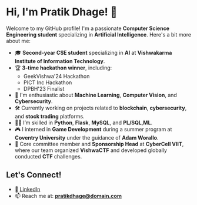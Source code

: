 # Hi, I'm Pratik Dhage! 👋

Welcome to my GitHub profile! I'm a passionate **Computer Science Engineering student** specializing in **Artificial Intelligence**. Here's a bit more about me:

- 🎓 **Second-year CSE student** specializing in **AI** at **Vishwakarma Institute of Information Technology**.
- 🏆 **3-time hackathon winner**, including:
   - GeekVishwa'24 Hackathon
   - PICT Inc Hackathon
   - DPBH'23 Finalist
- 🧠 I'm enthusiastic about **Machine Learning**, **Computer Vision**, and **Cybersecurity**.
- 🛠️ Currently working on projects related to **blockchain**, **cybersecurity**, and **stock trading** platforms.
- 👨‍💻 I’m skilled in **Python**, **Flask**, **MySQL**, and **PL/SQL**,**ML**.
- 🎮 I interned in **Game Development** during a summer program at **Coventry University** under the guidance of **Adam Worallo**.
- 💼 Core committee member and **Sponsorship Head** at **CyberCell VIIT**, where our team organized **VishwaCTF** and developed globally conducted **CTF** challenges.


## Let's Connect!
- 💼 [LinkedIn](https://www.linkedin.com/in/pratik-dhage01)
- 📫 Reach me at: **pratikdhage@domain.com**

